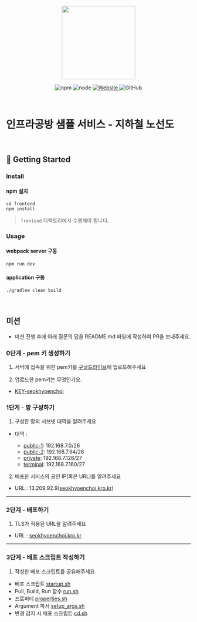 <p align="center">
    <img width="200px;" src="https://raw.githubusercontent.com/woowacourse/atdd-subway-admin-frontend/master/images/main_logo.png"/>
</p>
<p align="center">
  <img alt="npm" src="https://img.shields.io/badge/npm-%3E%3D%205.5.0-blue">
  <img alt="node" src="https://img.shields.io/badge/node-%3E%3D%209.3.0-blue">
  <a href="https://edu.nextstep.camp/c/R89PYi5H" alt="nextstep atdd">
    <img alt="Website" src="https://img.shields.io/website?url=https%3A%2F%2Fedu.nextstep.camp%2Fc%2FR89PYi5H">
  </a>
  <img alt="GitHub" src="https://img.shields.io/github/license/next-step/atdd-subway-service">
</p>

<br>

# 인프라공방 샘플 서비스 - 지하철 노선도

<br>

## 🚀 Getting Started

### Install
#### npm 설치
```
cd frontend
npm install
```
> `frontend` 디렉토리에서 수행해야 합니다.

### Usage
#### webpack server 구동
```
npm run dev
```
#### application 구동
```
./gradlew clean build
```
<br>

## 미션

* 미션 진행 후에 아래 질문의 답을 README.md 파일에 작성하여 PR을 보내주세요.

### 0단계 - pem 키 생성하기

1. 서버에 접속을 위한 pem키를 [구글드라이브](https://drive.google.com/drive/folders/1dZiCUwNeH1LMglp8dyTqqsL1b2yBnzd1?usp=sharing)에 업로드해주세요

2. 업로드한 pem키는 무엇인가요.
- [KEY-seokhyoenchoi](https://drive.google.com/file/d/1OZWUeojRF5OJGysegTDkRQkQJ1gUAXuC/view?usp=sharing)

### 1단계 - 망 구성하기
1. 구성한 망의 서브넷 대역을 알려주세요
- 대역 : 

  - [public-1](https://ap-northeast-2.console.aws.amazon.com/vpc/home?region=ap-northeast-2#SubnetDetails:subnetId=subnet-0ece9de76d2860188): 192.168.7.0/26  
  - [public-2](https://ap-northeast-2.console.aws.amazon.com/vpc/home?region=ap-northeast-2#SubnetDetails:subnetId=subnet-038d4e9579b7cd0b1): 192.168.7.64/26  
  - [private](https://ap-northeast-2.console.aws.amazon.com/vpc/home?region=ap-northeast-2#vpcs:VpcId=vpc-01c1ad116a37b0230): 192.168.7.128/27  
  - [terminal](https://ap-northeast-2.console.aws.amazon.com/vpc/home?region=ap-northeast-2#SubnetDetails:subnetId=subnet-017cb4cb4a033270f): 192.168.7.160/27  

2. 배포한 서비스의 공인 IP(혹은 URL)를 알려주세요

- URL : 13.209.92.9([seokhyoenchoi.kro.kr](seokhyoenchoi.kro.kr))



---

### 2단계 - 배포하기
1. TLS가 적용된 URL을 알려주세요

- URL : [seokhyoenchoi.kro.kr](https://seokhyoenchoi.kro.kr)

---

### 3단계 - 배포 스크립트 작성하기

1. 작성한 배포 스크립트를 공유해주세요.

- 배포 스크립트 [startup.sh](scripts/startup.sh)
- Pull, Build, Run 함수 [run.sh](scripts/run.sh)
- 프로퍼티 [properties.sh](scripts/properties.sh)
- Argument 파서 [setup_args.sh](scripts/setup_args.sh)
- 변경 감지 시 배포 스크립트 [cd.sh](scripts/cd.sh)
